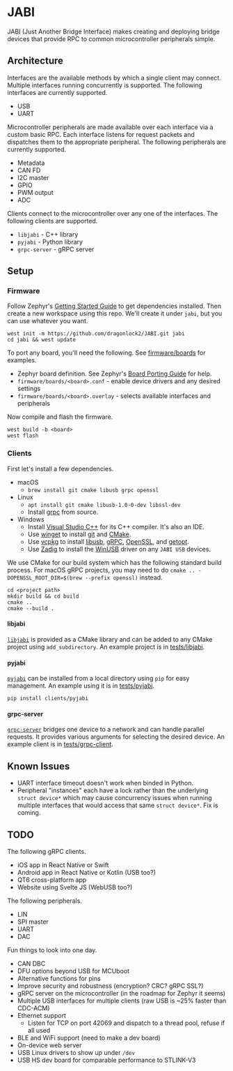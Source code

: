 # JABI

JABI (Just Another Bridge Interface) makes creating and deploying bridge devices that provide RPC to common microcontroller peripherals simple.

## Architecture

Interfaces are the available methods by which a single client may connect. Multiple interfaces running concurrently is supported. The following interfaces are currently supported.

- USB
- UART

Microcontroller peripherals are made available over each interface via a custom basic RPC. Each interface listens for request packets and dispatches them to the appropriate peripheral. The following peripherals are currently supported.

- Metadata
- CAN FD
- I2C master
- GPIO
- PWM output
- ADC

Clients connect to the microcontroller over any one of the interfaces. The following clients are supported.

- `libjabi` - C++ library
- `pyjabi` - Python library
- `grpc-server` - gRPC server

## Setup

### Firmware

Follow Zephyr's [Getting Started Guide](https://docs.zephyrproject.org/latest/getting_started/index.html) to get dependencies installed. Then create a new workspace using this repo. We'll create it under `jabi`, but you can use whatever you want.

```
west init -m https://github.com/dragonlock2/JABI.git jabi
cd jabi && west update
```

To port any board, you'll need the following. See [firmware/boards](firmware/boards/) for examples.

- Zephyr board definition. See Zephyr's [Board Porting Guide](https://docs.zephyrproject.org/latest/hardware/porting/board_porting.html) for help.
- `firmware/boards/<board>.conf` - enable device drivers and any desired settings
- `firmware/boards/<board>.overlay` - selects available interfaces and peripherals

Now compile and flash the firmware.

```
west build -b <board>
west flash
```

### Clients

First let's install a few dependencies.

- macOS
    - `brew install git cmake libusb grpc openssl`
- Linux
    - `apt install git cmake libusb-1.0-0-dev libssl-dev`
    - Install [grpc](https://github.com/grpc/grpc/blob/master/BUILDING.md) from source.
- Windows
    - Install [Visual Studio C++](https://visualstudio.microsoft.com/vs/features/cplusplus/) for its C++ compiler. It's also an IDE.
    - Use [winget](https://docs.microsoft.com/en-us/windows/package-manager/winget/) to install [git](https://winget.run/pkg/Git/Git) and [CMake](https://winget.run/pkg/Kitware/CMake).
    - Use [vcpkg](https://github.com/microsoft/vcpkg) to install [libusb](https://vcpkg.info/port/libusb), [gRPC](https://vcpkg.info/port/grpc), [OpenSSL](https://vcpkg.info/port/openssl), and [getopt](https://vcpkg.info/port/getopt).
    - Use [Zadig](https://zadig.akeo.ie) to install the [WinUSB](https://github.com/libusb/libusb/wiki/Windows#driver-installation) driver on any `JABI USB` devices.

We use CMake for our build system which has the following standard build process. For macOS gRPC projects, you may need to do `cmake .. -DOPENSSL_ROOT_DIR=$(brew --prefix openssl)` instead.

```
cd <project path>
mkdir build && cd build
cmake ..
cmake --build .
```

#### libjabi

[`libjabi`](clients/libjabi) is provided as a CMake library and can be added to any CMake project using `add_subdirectory`. An example project is in [tests/libjabi](tests/libjabi).

#### pyjabi

[`pyjabi`](clients/pyjabi) can be installed from a local directory using `pip` for easy management. An example using it is in [tests/pyjabi](tests/pyjabi).

```
pip install clients/pyjabi
```

#### grpc-server

[`grpc-server`](clients/grpc-server) bridges one device to a network and can handle parallel requests. It provides various arguments for selecting the desired device. An example client is in [tests/grpc-client](tests/grpc-client).

## Known Issues

- UART interface timeout doesn't work when binded in Python.
- Peripheral "instances" each have a lock rather than the underlying `struct device*` which may cause concurrency issues when running multiple interfaces that would access that same `struct device*`. Fix is coming.

## TODO

The following gRPC clients.

- iOS app in React Native or Swift
- Android app in React Native or Kotlin (USB too?)
- QT6 cross-platform app
- Website using Svelte JS (WebUSB too?)

The following peripherals.

- LIN
- SPI master
- UART
- DAC

Fun things to look into one day.

- CAN DBC
- DFU options beyond USB for MCUboot
- Alternative functions for pins
- Improve security and robustness (encryption? CRC? gRPC SSL?)
- gRPC server on the microcontroller (in the roadmap for Zephyr it seems)
- Multiple USB interfaces for multiple clients (raw USB is \~25% faster than CDC-ACM)
- Ethernet support
    - Listen for TCP on port 42069 and dispatch to a thread pool, refuse if all used
- BLE and WiFi support (need to make a dev board)
- On-device web server
- USB Linux drivers to show up under `/dev`
- USB HS dev board for comparable performance to STLINK-V3
